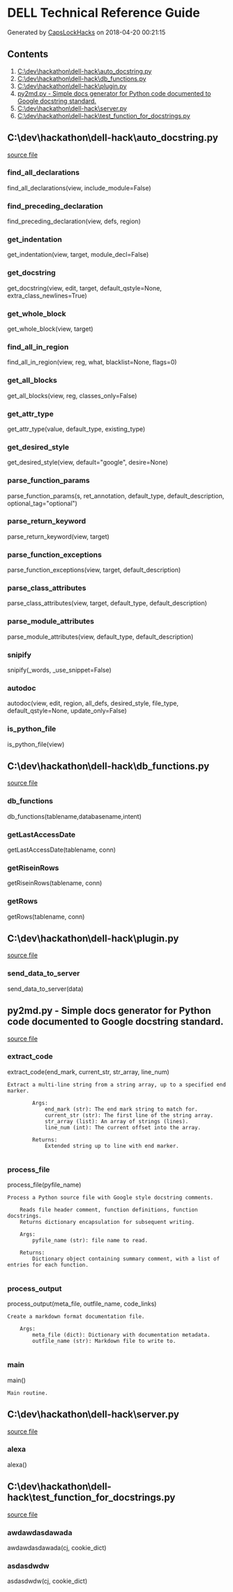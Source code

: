# DELL Technical Reference Guide
Generated by [CapsLockHacks](https://github.com/CapsLockHacks/dell-hack) on 2018-04-20 00:21:15 

## Contents
1. [C:\dev\hackathon\dell-hack\auto_docstring.py](#c:\dev\hackathon\dell-hack\auto_docstringpy)
2. [C:\dev\hackathon\dell-hack\db_functions.py](#c:\dev\hackathon\dell-hack\db_functionspy)
3. [C:\dev\hackathon\dell-hack\plugin.py](#c:\dev\hackathon\dell-hack\pluginpy)
4. [py2md.py - Simple docs generator for Python code documented to Google docstring standard.](#py2mdpy---simple-docs-generator-for-python-code-documented-to-google-docstring-standard)
5. [C:\dev\hackathon\dell-hack\server.py](#c:\dev\hackathon\dell-hack\serverpy)
6. [C:\dev\hackathon\dell-hack\test_function_for_docstrings.py](#c:\dev\hackathon\dell-hack\test_function_for_docstringspy)
## C:\dev\hackathon\dell-hack\auto_docstring.py
[source file](C:/dev/hackathon/dell-hack/auto_docstring.py)
### find_all_declarations
find_all_declarations(view, include_module=False)

### find_preceding_declaration
find_preceding_declaration(view, defs, region)

### get_indentation
get_indentation(view, target, module_decl=False)

### get_docstring
get_docstring(view, edit, target, default_qstyle=None,
                  extra_class_newlines=True)

### get_whole_block
get_whole_block(view, target)

### find_all_in_region
find_all_in_region(view, reg, what, blacklist=None, flags=0)

### get_all_blocks
get_all_blocks(view, reg, classes_only=False)

### get_attr_type
get_attr_type(value, default_type, existing_type)

### get_desired_style
get_desired_style(view, default="google", desire=None)

### parse_function_params
parse_function_params(s, ret_annotation, default_type, default_description,
                          optional_tag="optional")

### parse_return_keyword
parse_return_keyword(view, target)

### parse_function_exceptions
parse_function_exceptions(view, target, default_description)

### parse_class_attributes
parse_class_attributes(view, target, default_type, default_description)

### parse_module_attributes
parse_module_attributes(view, default_type, default_description)

### snipify
snipify(_words, _use_snippet=False)

### autodoc
autodoc(view, edit, region, all_defs, desired_style, file_type,
            default_qstyle=None, update_only=False)

### is_python_file
is_python_file(view)

## C:\dev\hackathon\dell-hack\db_functions.py
[source file](C:/dev/hackathon/dell-hack/db_functions.py)
### db_functions
db_functions(tablename,databasename,intent)

### getLastAccessDate
getLastAccessDate(tablename, conn)

### getRiseinRows
getRiseinRows(tablename, conn)

### getRows
getRows(tablename, conn)

## C:\dev\hackathon\dell-hack\plugin.py
[source file](C:/dev/hackathon/dell-hack/plugin.py)
### send_data_to_server
send_data_to_server(data)

## py2md.py - Simple docs generator for Python code documented to Google docstring standard.
[source file](C:/dev/hackathon/dell-hack/py2md.py)
### extract_code
extract_code(end_mark, current_str, str_array, line_num)

```
Extract a multi-line string from a string array, up to a specified end marker.

        Args:
            end_mark (str): The end mark string to match for.
            current_str (str): The first line of the string array.
            str_array (list): An array of strings (lines).
            line_num (int): The current offset into the array.

        Returns:
            Extended string up to line with end marker.
    
```

### process_file
process_file(pyfile_name)

```
Process a Python source file with Google style docstring comments.

    Reads file header comment, function definitions, function docstrings.
    Returns dictionary encapsulation for subsequent writing.

    Args:
        pyfile_name (str): file name to read.

    Returns:
        Dictionary object containing summary comment, with a list of entries for each function.
    
```

### process_output
process_output(meta_file, outfile_name, code_links)

```
Create a markdown format documentation file.

    Args:
        meta_file (dict): Dictionary with documentation metadata.
        outfile_name (str): Markdown file to write to.
    
```

### main
main()

```
Main routine.
```

## C:\dev\hackathon\dell-hack\server.py
[source file](C:/dev/hackathon/dell-hack/server.py)
### alexa
alexa()

## C:\dev\hackathon\dell-hack\test_function_for_docstrings.py
[source file](C:/dev/hackathon/dell-hack/test_function_for_docstrings.py)
### awdawdasdawada
awdawdasdawada(cj, cookie_dict)

### asdasdwdw
asdasdwdw(cj, cookie_dict)

